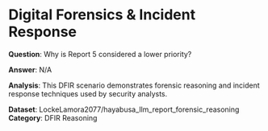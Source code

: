 # Digital Forensics & Incident Response

**Question**: Why is Report 5 considered a lower priority?

**Answer**: N/A

**Analysis**: This DFIR scenario demonstrates forensic reasoning and incident response techniques used by security analysts.

**Dataset**: LockeLamora2077/hayabusa_llm_report_forensic_reasoning
**Category**: DFIR Reasoning
